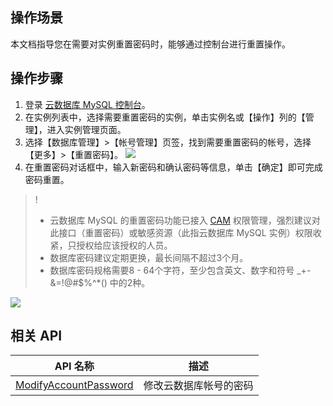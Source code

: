 ## 操作场景
本文档指导您在需要对实例重置密码时，能够通过控制台进行重置操作。

## 操作步骤
1. 登录 [云数据库 MySQL 控制台](https://console.cloud.tencent.com/cdb/)。
2. 在实例列表中，选择需要重置密码的实例，单击实例名或【操作】列的【管理】，进入实例管理页面。
3. 选择【数据库管理】>【帐号管理】页签，找到需要重置密码的帐号，选择【更多】>【重置密码】。
![](https://main.qcloudimg.com/raw/e1a269541a777ee8209fc4a6c5e35cff.png)
4. 在重置密码对话框中，输入新密码和确认密码等信息，单击【确定】即可完成密码重置。
> !
>- 云数据库 MySQL 的重置密码功能已接入 [CAM](https://intl.cloud.tencent.com/document/product/236/14469) 权限管理，强烈建议对此接口（重置密码）或敏感资源（此指云数据库 MySQL 实例）权限收紧，只授权给应该授权的人员。
>- 数据库密码建议定期更换，最长间隔不超过3个月。
>- 数据库密码规格需要8 - 64个字符，至少包含英文、数字和符号 _+-&=!@#$%^*() 中的2种。
> 
![](https://main.qcloudimg.com/raw/f05bba884d95e7cdc61802e92319fd74.png)


## 相关 API

| API 名称 | 描述 |
| ------------------------------------------------------------ | -------- |
| [ModifyAccountPassword](http://intl.cloud.tencent.com/document/product/236/17497) | 修改云数据库帐号的密码 |

